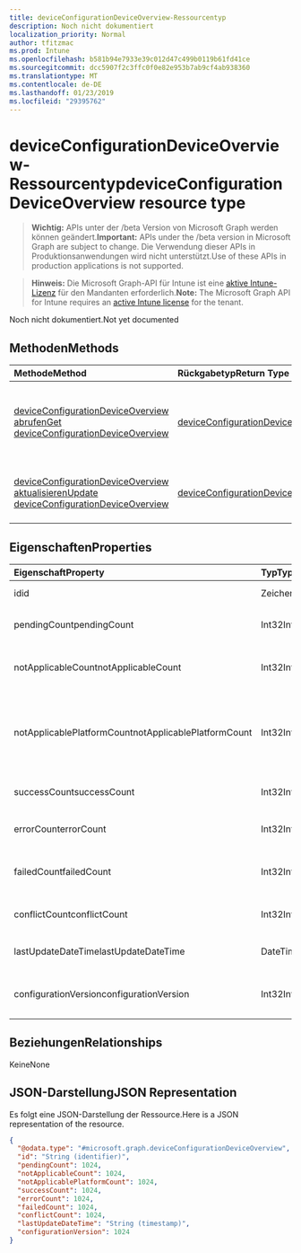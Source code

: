 ```yaml
---
title: deviceConfigurationDeviceOverview-Ressourcentyp
description: Noch nicht dokumentiert
localization_priority: Normal
author: tfitzmac
ms.prod: Intune
ms.openlocfilehash: b581b94e7933e39c012d47c499b0119b61fd41ce
ms.sourcegitcommit: dcc5907f2c3ffc0f0e82e953b7ab9cf4ab938360
ms.translationtype: MT
ms.contentlocale: de-DE
ms.lasthandoff: 01/23/2019
ms.locfileid: "29395762"
---
```

# <a name="deviceconfigurationdeviceoverview-resource-type"></a><span data-ttu-id="33952-103">deviceConfigurationDeviceOverview-Ressourcentyp</span><span class="sxs-lookup"><span data-stu-id="33952-103">deviceConfigurationDeviceOverview resource type</span></span>

> <span data-ttu-id="33952-104">**Wichtig:** APIs unter der /beta Version von Microsoft Graph werden können geändert.</span><span class="sxs-lookup"><span data-stu-id="33952-104">**Important:** APIs under the /beta version in Microsoft Graph are subject to change.</span></span> <span data-ttu-id="33952-105">Die Verwendung dieser APIs in Produktionsanwendungen wird nicht unterstützt.</span><span class="sxs-lookup"><span data-stu-id="33952-105">Use of these APIs in production applications is not supported.</span></span>

> <span data-ttu-id="33952-106">**Hinweis:** Die Microsoft Graph-API für Intune ist eine [aktive Intune-Lizenz](https://go.microsoft.com/fwlink/?linkid=839381) für den Mandanten erforderlich.</span><span class="sxs-lookup"><span data-stu-id="33952-106">**Note:** The Microsoft Graph API for Intune requires an [active Intune license](https://go.microsoft.com/fwlink/?linkid=839381) for the tenant.</span></span>

<span data-ttu-id="33952-107">Noch nicht dokumentiert.</span><span class="sxs-lookup"><span data-stu-id="33952-107">Not yet documented</span></span>

## <a name="methods"></a><span data-ttu-id="33952-108">Methoden</span><span class="sxs-lookup"><span data-stu-id="33952-108">Methods</span></span>
|<span data-ttu-id="33952-109">Methode</span><span class="sxs-lookup"><span data-stu-id="33952-109">Method</span></span>|<span data-ttu-id="33952-110">Rückgabetyp</span><span class="sxs-lookup"><span data-stu-id="33952-110">Return Type</span></span>|<span data-ttu-id="33952-111">Beschreibung</span><span class="sxs-lookup"><span data-stu-id="33952-111">Description</span></span>|
|:---|:---|:---|
|[<span data-ttu-id="33952-112">deviceConfigurationDeviceOverview abrufen</span><span class="sxs-lookup"><span data-stu-id="33952-112">Get deviceConfigurationDeviceOverview</span></span>](../api/intune-deviceconfig-deviceconfigurationdeviceoverview-get.md)|[<span data-ttu-id="33952-113">deviceConfigurationDeviceOverview</span><span class="sxs-lookup"><span data-stu-id="33952-113">deviceConfigurationDeviceOverview</span></span>](../resources/intune-deviceconfig-deviceconfigurationdeviceoverview.md)|<span data-ttu-id="33952-114">Lesen von Eigenschaften und Beziehungen des [deviceConfigurationDeviceOverview](../resources/intune-deviceconfig-deviceconfigurationdeviceoverview.md)-Objekts.</span><span class="sxs-lookup"><span data-stu-id="33952-114">Read properties and relationships of the [deviceConfigurationDeviceOverview](../resources/intune-deviceconfig-deviceconfigurationdeviceoverview.md) object.</span></span>|
|[<span data-ttu-id="33952-115">deviceConfigurationDeviceOverview aktualisieren</span><span class="sxs-lookup"><span data-stu-id="33952-115">Update deviceConfigurationDeviceOverview</span></span>](../api/intune-deviceconfig-deviceconfigurationdeviceoverview-update.md)|[<span data-ttu-id="33952-116">deviceConfigurationDeviceOverview</span><span class="sxs-lookup"><span data-stu-id="33952-116">deviceConfigurationDeviceOverview</span></span>](../resources/intune-deviceconfig-deviceconfigurationdeviceoverview.md)|<span data-ttu-id="33952-117">Aktualisieren der Eigenschaften eines [deviceConfigurationDeviceOverview](../resources/intune-deviceconfig-deviceconfigurationdeviceoverview.md)-Objekts.</span><span class="sxs-lookup"><span data-stu-id="33952-117">Update the properties of a [deviceConfigurationDeviceOverview](../resources/intune-deviceconfig-deviceconfigurationdeviceoverview.md) object.</span></span>|

## <a name="properties"></a><span data-ttu-id="33952-118">Eigenschaften</span><span class="sxs-lookup"><span data-stu-id="33952-118">Properties</span></span>
|<span data-ttu-id="33952-119">Eigenschaft</span><span class="sxs-lookup"><span data-stu-id="33952-119">Property</span></span>|<span data-ttu-id="33952-120">Typ</span><span class="sxs-lookup"><span data-stu-id="33952-120">Type</span></span>|<span data-ttu-id="33952-121">Beschreibung</span><span class="sxs-lookup"><span data-stu-id="33952-121">Description</span></span>|
|:---|:---|:---|
|<span data-ttu-id="33952-122">id</span><span class="sxs-lookup"><span data-stu-id="33952-122">id</span></span>|<span data-ttu-id="33952-123">Zeichenfolge</span><span class="sxs-lookup"><span data-stu-id="33952-123">String</span></span>|<span data-ttu-id="33952-124">Schlüssel der Entität</span><span class="sxs-lookup"><span data-stu-id="33952-124">Key of the entity.</span></span>|
|<span data-ttu-id="33952-125">pendingCount</span><span class="sxs-lookup"><span data-stu-id="33952-125">pendingCount</span></span>|<span data-ttu-id="33952-126">Int32</span><span class="sxs-lookup"><span data-stu-id="33952-126">Int32</span></span>|<span data-ttu-id="33952-127">Anzahl der ausstehenden Geräte</span><span class="sxs-lookup"><span data-stu-id="33952-127">Number of pending devices</span></span>|
|<span data-ttu-id="33952-128">notApplicableCount</span><span class="sxs-lookup"><span data-stu-id="33952-128">notApplicableCount</span></span>|<span data-ttu-id="33952-129">Int32</span><span class="sxs-lookup"><span data-stu-id="33952-129">Int32</span></span>|<span data-ttu-id="33952-130">Anzahl der ausgenommenen Geräte</span><span class="sxs-lookup"><span data-stu-id="33952-130">Number of not applicable devices</span></span>|
|<span data-ttu-id="33952-131">notApplicablePlatformCount</span><span class="sxs-lookup"><span data-stu-id="33952-131">notApplicablePlatformCount</span></span>|<span data-ttu-id="33952-132">Int32</span><span class="sxs-lookup"><span data-stu-id="33952-132">Int32</span></span>|<span data-ttu-id="33952-133">Anzahl der Geräte, die aufgrund von Konflikt Plattform und Richtlinie nicht zutreffend</span><span class="sxs-lookup"><span data-stu-id="33952-133">Number of not applicable devices due to mismatch platform and policy</span></span>|
|<span data-ttu-id="33952-134">successCount</span><span class="sxs-lookup"><span data-stu-id="33952-134">successCount</span></span>|<span data-ttu-id="33952-135">Int32</span><span class="sxs-lookup"><span data-stu-id="33952-135">Int32</span></span>|<span data-ttu-id="33952-136">Anzahl der erfolgreichen Geräte</span><span class="sxs-lookup"><span data-stu-id="33952-136">Number of succeeded devices</span></span>|
|<span data-ttu-id="33952-137">errorCount</span><span class="sxs-lookup"><span data-stu-id="33952-137">errorCount</span></span>|<span data-ttu-id="33952-138">Int32</span><span class="sxs-lookup"><span data-stu-id="33952-138">Int32</span></span>|<span data-ttu-id="33952-139">Anzahl der fehlerhaften Geräte</span><span class="sxs-lookup"><span data-stu-id="33952-139">Number of error devices</span></span>|
|<span data-ttu-id="33952-140">failedCount</span><span class="sxs-lookup"><span data-stu-id="33952-140">failedCount</span></span>|<span data-ttu-id="33952-141">Int32</span><span class="sxs-lookup"><span data-stu-id="33952-141">Int32</span></span>|<span data-ttu-id="33952-142">Anzahl der fehlgeschlagenen Geräte</span><span class="sxs-lookup"><span data-stu-id="33952-142">Number of failed devices</span></span>|
|<span data-ttu-id="33952-143">conflictCount</span><span class="sxs-lookup"><span data-stu-id="33952-143">conflictCount</span></span>|<span data-ttu-id="33952-144">Int32</span><span class="sxs-lookup"><span data-stu-id="33952-144">Int32</span></span>|<span data-ttu-id="33952-145">Anzahl der Geräte in Konflikt</span><span class="sxs-lookup"><span data-stu-id="33952-145">Number of devices in conflict</span></span>|
|<span data-ttu-id="33952-146">lastUpdateDateTime</span><span class="sxs-lookup"><span data-stu-id="33952-146">lastUpdateDateTime</span></span>|<span data-ttu-id="33952-147">DateTimeOffset</span><span class="sxs-lookup"><span data-stu-id="33952-147">DateTimeOffset</span></span>|<span data-ttu-id="33952-148">Datum und Uhrzeit der letzten Aktualisierung</span><span class="sxs-lookup"><span data-stu-id="33952-148">Last update time</span></span>|
|<span data-ttu-id="33952-149">configurationVersion</span><span class="sxs-lookup"><span data-stu-id="33952-149">configurationVersion</span></span>|<span data-ttu-id="33952-150">Int32</span><span class="sxs-lookup"><span data-stu-id="33952-150">Int32</span></span>|<span data-ttu-id="33952-151">Version der Richtlinie für diese Übersicht</span><span class="sxs-lookup"><span data-stu-id="33952-151">Version of the policy for that overview</span></span>|

## <a name="relationships"></a><span data-ttu-id="33952-152">Beziehungen</span><span class="sxs-lookup"><span data-stu-id="33952-152">Relationships</span></span>
<span data-ttu-id="33952-153">Keine</span><span class="sxs-lookup"><span data-stu-id="33952-153">None</span></span>

## <a name="json-representation"></a><span data-ttu-id="33952-154">JSON-Darstellung</span><span class="sxs-lookup"><span data-stu-id="33952-154">JSON Representation</span></span>
<span data-ttu-id="33952-155">Es folgt eine JSON-Darstellung der Ressource.</span><span class="sxs-lookup"><span data-stu-id="33952-155">Here is a JSON representation of the resource.</span></span>
<!-- {
  "blockType": "resource",
  "keyProperty": "id",
  "@odata.type": "microsoft.graph.deviceConfigurationDeviceOverview"
}
-->
``` json
{
  "@odata.type": "#microsoft.graph.deviceConfigurationDeviceOverview",
  "id": "String (identifier)",
  "pendingCount": 1024,
  "notApplicableCount": 1024,
  "notApplicablePlatformCount": 1024,
  "successCount": 1024,
  "errorCount": 1024,
  "failedCount": 1024,
  "conflictCount": 1024,
  "lastUpdateDateTime": "String (timestamp)",
  "configurationVersion": 1024
}
```




